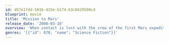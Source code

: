 ```yaml
---
id: d57e1fdd-501b-415e-b174-63c0429500c4
blueprint: movie
title: 'Mission to Mars'
release_date: '2000-03-10'
overview: 'When contact is lost with the crew of the first Mars expedition, a rescue mission is launched to discover their fate.'
genres: '[{"id": 878, "name": "Science Fiction"}]'
---
```

